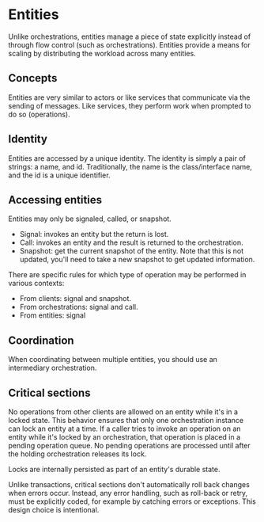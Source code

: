 # Entities

Unlike orchestrations, entities manage a piece of state explicitly instead of through flow control (such as
orchestrations). Entities provide a means for scaling by distributing the workload across many entities.

## Concepts

Entities are very similar to actors or like services that communicate via the sending of messages. Like services, they
perform work when prompted to do so (operations).

## Identity

Entities are accessed by a unique identity. The identity is simply a pair of strings: a name, and id. Traditionally,
the name is the class/interface name, and the id is a unique identifier.

## Accessing entities

Entities may only be signaled, called, or snapshot.

- Signal: invokes an entity but the return is lost.
- Call: invokes an entity and the result is returned to the orchestration.
- Snapshot: get the current snapshot of the entity. Note that this is not updated, you'll need to take a new snapshot to
  get updated information.

There are specific rules for which type of operation may be performed in various contexts:

- From clients: signal and snapshot.
- From orchestrations: signal and call.
- From entities: signal

## Coordination

When coordinating between multiple entities, you should use an intermediary orchestration.

## Critical sections

No operations from other clients are allowed on an entity while it's in a locked state. This behavior ensures that only
one orchestration instance can lock an entity at a time. If a caller tries to invoke an operation on an entity while
it's locked by an orchestration, that operation is placed in a pending operation queue. No pending operations are
processed until after the holding orchestration releases its lock.

Locks are internally persisted as part of an entity's durable state.

Unlike transactions, critical sections don't automatically roll back changes when errors occur. Instead, any error
handling, such as roll-back or retry, must be explicitly coded, for example by catching errors or exceptions. This
design choice is intentional.
